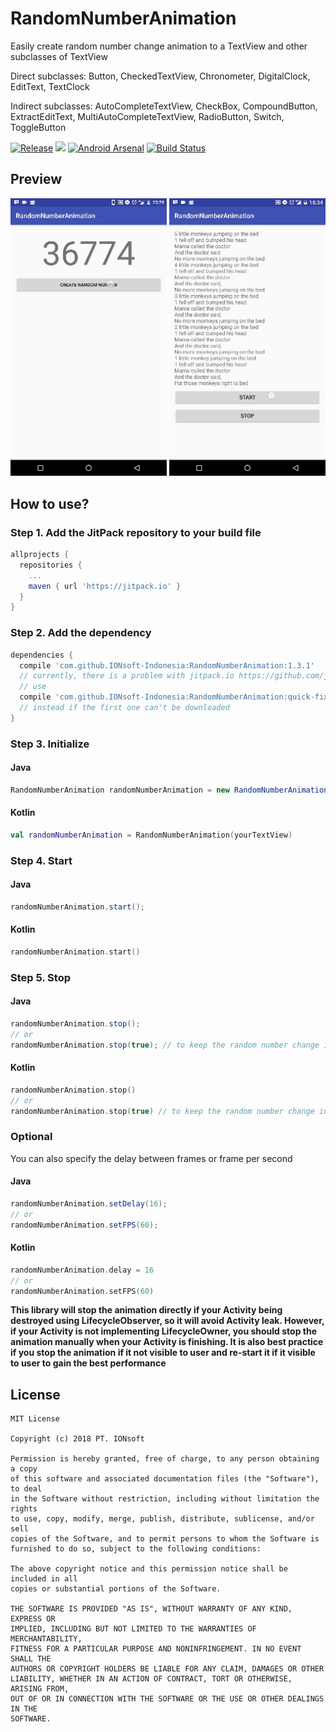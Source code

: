 # RandomNumberAnimation
Easily create random number change animation to a TextView and other subclasses of TextView

Direct subclasses:
Button, CheckedTextView, Chronometer, DigitalClock, EditText, TextClock

Indirect subclasses:
AutoCompleteTextView, CheckBox, CompoundButton, ExtractEditText, MultiAutoCompleteTextView, RadioButton, Switch, ToggleButton

<a href="https://jitpack.io/#IONsoft-Indonesia/RandomNumberAnimation"><img alt="Release" src="https://jitpack.io/v/IONsoft-Indonesia/RandomNumberAnimation.svg"></a>
<a href="http://www.methodscount.com/?lib=com.github.IONsoft-Indonesia%3ARandomNumberAnimation%3A1.3.1"><img src="https://img.shields.io/badge/Methods and size-core: 37 | deps: 29878 | 21 KB-e91e63.svg"/></a>
[![Android Arsenal](https://img.shields.io/badge/Android%20Arsenal-RandomNumberAnimation-blue.svg?style=flat)](https://android-arsenal.com/details/1/6640)
[![Build Status](https://travis-ci.org/IONsoft-Indonesia/RandomNumberAnimation.svg?branch=master)](https://travis-ci.org/IONsoft-Indonesia/RandomNumberAnimation)

## Preview
<a href="https://github.com/IONsoft-Indonesia/RandomNumberAnimation/blob/master/art/RandomNumberGenerator.gif"><img src="https://github.com/IONsoft-Indonesia/RandomNumberAnimation/blob/master/art/RandomNumberGenerator.gif" width="250px"/></a>
<a href="https://github.com/IONsoft-Indonesia/RandomNumberAnimation/blob/master/art/RandomNumberAnimation.gif"><img src="https://github.com/IONsoft-Indonesia/RandomNumberAnimation/blob/master/art/RandomNumberAnimation.gif" width="250px"/></a>

## How to use?
### Step 1. Add the JitPack repository to your build file
```gradle
allprojects {
  repositories {
    ...
    maven { url 'https://jitpack.io' }
  }
}
```
### Step 2. Add the dependency
```gradle
dependencies {
  compile 'com.github.IONsoft-Indonesia:RandomNumberAnimation:1.3.1'
  // currently, there is a problem with jitpack.io https://github.com/jitpack/jitpack.io/issues/2189
  // use 
  compile 'com.github.IONsoft-Indonesia:RandomNumberAnimation:quick-fix-SNAPSHOT'
  // instead if the first one can't be downloaded
}
```
### Step 3. Initialize
#### Java
```java
RandomNumberAnimation randomNumberAnimation = new RandomNumberAnimation(yourTextView);
```
#### Kotlin
```kotlin
val randomNumberAnimation = RandomNumberAnimation(yourTextView)
```
### Step 4. Start
#### Java
```java
randomNumberAnimation.start();
```
#### Kotlin
```kotlin
randomNumberAnimation.start()
```
### Step 5. Stop
#### Java
```java
randomNumberAnimation.stop();
// or
randomNumberAnimation.stop(true); // to keep the random number change inside the text
```
#### Kotlin
```kotlin
randomNumberAnimation.stop()
// or
randomNumberAnimation.stop(true) // to keep the random number change inside the text
```

### Optional
You can also specify the delay between frames or frame per second
#### Java
```java
randomNumberAnimation.setDelay(16);
// or
randomNumberAnimation.setFPS(60);
```
#### Kotlin
```kotlin
randomNumberAnimation.delay = 16
// or
randomNumberAnimation.setFPS(60)
```
**This library will stop the animation directly if your Activity being destroyed using LifecycleObserver, so it will avoid Activity leak. However, if your Activity is not implementing LifecycleOwner, you should stop the animation manually when your Activity is finishing. It is also best practice if you stop the animation if it not visible to user and re-start it if it visible to user to gain the best performance**
## License
```
MIT License

Copyright (c) 2018 PT. IONsoft

Permission is hereby granted, free of charge, to any person obtaining a copy
of this software and associated documentation files (the "Software"), to deal
in the Software without restriction, including without limitation the rights
to use, copy, modify, merge, publish, distribute, sublicense, and/or sell
copies of the Software, and to permit persons to whom the Software is
furnished to do so, subject to the following conditions:

The above copyright notice and this permission notice shall be included in all
copies or substantial portions of the Software.

THE SOFTWARE IS PROVIDED "AS IS", WITHOUT WARRANTY OF ANY KIND, EXPRESS OR
IMPLIED, INCLUDING BUT NOT LIMITED TO THE WARRANTIES OF MERCHANTABILITY,
FITNESS FOR A PARTICULAR PURPOSE AND NONINFRINGEMENT. IN NO EVENT SHALL THE
AUTHORS OR COPYRIGHT HOLDERS BE LIABLE FOR ANY CLAIM, DAMAGES OR OTHER
LIABILITY, WHETHER IN AN ACTION OF CONTRACT, TORT OR OTHERWISE, ARISING FROM,
OUT OF OR IN CONNECTION WITH THE SOFTWARE OR THE USE OR OTHER DEALINGS IN THE
SOFTWARE.
```
